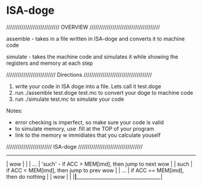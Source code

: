 ISA-doge
========

////////////////////////////   OVERVIEW   /////////////////////////////////////

assemble - takes in a file written in ISA-doge and converts it to machine code

simulate - takes the machine code and simulates it while showing the registers
and memory at each step



//////////////////////////   Directions   ////////////////////////////////////

1. write your code in ISA doge into a file. Lets call it test.doge
2. run ./assemble test.doge test.mc to convert your doge to machine code
3. run ./simulate test.mc to simulate your code

Notes:
  - error checking is imperfect, so make sure your code is valid
  - to simulate memory, use .fill at the TOP of your program
  - link to the memory w immidiates that you calculate youself
  


////////////////////////   ISA-doge   //////////////////////////////////

_________________________________________________________________________
| wow              |                                                     |
| ...              |  'such' - if ACC > MEM[imd], then jump to next wow  |
| such <immediate> |           if ACC < MEM[imd], then jump to prev wow  |
| ...              |           if ACC == MEM[imd], then do nothing       |
| wow              |                                                     |
|__________________|_____________________________________________________|









